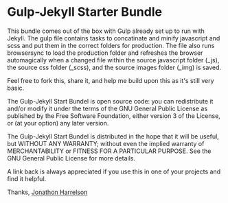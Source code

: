 <h1>Gulp-Jekyll Starter Bundle</h1>
<p>This bundle comes out of the box with Gulp already set up to run with Jekyll. The gulp file contains tasks to concatinate and minify javascript and scss and put them in the correct folders for production. The file also runs browsersync to load the production folder and refreshes the browser automagically when a changed file within the source javascript folder (_js), the source css folder (_scss), and the source images folder (_img) is saved.</p>

<p>Feel free to fork this, share it, and help me build upon this as it's still very basic.</p>

The Gulp-Jekyll Start Bundel is open source code: you can redistribute it and/or modify it under the terms of the GNU General Public License as published by the Free Software Foundation, either version 3 of the License, or (at your option) any later version.

The Gulp-Jekyll Start Bundel is distributed in the hope that it will be useful, but WITHOUT ANY WARRANTY; without even the implied warranty of MERCHANTABILITY or FITNESS FOR A PARTICULAR PURPOSE.  See the GNU General Public License for more details.

A link back is always appreciated if you use this in one of your projects and find it helpful.

Thanks,
<a href="http://www.jonathon-harrrelson.com" target="_blank">Jonathon Harrelson</a>
